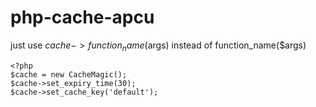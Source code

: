 # php-cache-apcu
just use $cache->function_name($args) instead of function_name($args)

```
<?php
$cache = new CacheMagic();
$cache->set_expiry_time(30);
$cache->set_cache_key('default');
```


